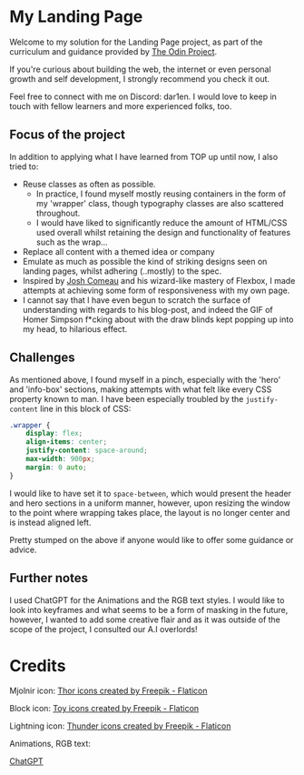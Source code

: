 # My Landing Page

Welcome to my solution for the Landing Page project, as part of the curriculum and guidance provided by [The Odin Project](https://www.theodinproject.com/dashboard).

If you're curious about building the web, the internet or even personal growth and self development, I strongly recommend you check it out.

Feel free to connect with me on Discord: dar1en. I would love to keep in touch with fellow learners and more experienced folks, too.

## Focus of the project
In addition to applying what I have learned from TOP up until now, I also tried to: 

  - Reuse classes as often as possible.
    - In practice, I found myself mostly reusing containers in the form of my 'wrapper' class, though typography classes are also scattered throughout.
    - I would have liked to significantly reduce the amount of HTML/CSS used overall whilst retaining the design and functionality of features such as the wrap...
  - Replace all content with a themed idea or company
  - Emulate as much as possible the kind of striking designs seen on landing pages, whilst adhering (..mostly) to the spec.
  - Inspired by [Josh Comeau](https://www.joshwcomeau.com/css/interactive-guide-to-flexbox/) and his wizard-like mastery of Flexbox, I made attempts at achieving some form of responsiveness with my own page.
  - I cannot say that I have even begun to scratch the surface of understanding with regards to his blog-post, and indeed the GIF of Homer Simpson f*cking about with the draw blinds kept popping up into my head, to hilarious effect.

## Challenges
As mentioned above, I found myself in a pinch, especially with the 'hero' and 'info-box' sections, making attempts with what felt like every CSS property known to man. I have been especially troubled by the `justify-content` line in this block of CSS:

```css
.wrapper {
    display: flex;
    align-items: center;
    justify-content: space-around;
    max-width: 900px;
    margin: 0 auto;
}
```

I would like to have set it to `space-between`, which would present the header and hero sections in a uniform manner, however, upon resizing the window to the point where wrapping takes place, the layout is no longer center and is instead aligned left. 

Pretty stumped on the above if anyone would like to offer some guidance or advice.

## Further notes
I used ChatGPT for the Animations and the RGB text styles. I would like to look into keyframes and what seems to be a form of masking in the future, however, I wanted to add some creative flair and as it was outside of the scope of the project, I consulted our A.I overlords!


# Credits

Mjolnir icon: 
<a href="https://www.flaticon.com/free-icons/thor" title="thor icons">Thor icons created by Freepik - Flaticon</a>

Block icon:
<a href="https://www.flaticon.com/free-icons/toy" title="toy icons">Toy icons created by Freepik - Flaticon</a>

Lightning icon:
<a href="https://www.flaticon.com/free-icons/thunder" title="thunder icons">Thunder icons created by Freepik - Flaticon</a>


Animations, RGB text:

[ChatGPT](https://chatgpt.com/)
